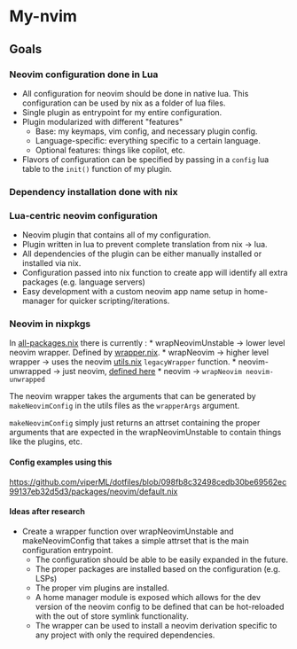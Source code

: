 # My-nvim

## Goals

### Neovim configuration done in Lua

* All configuration for neovim should be done in native lua. This configuration can be used by nix as a folder of lua files.
* Single plugin as entrypoint for my entire configuration.
* Plugin modularized with different "features"
    * Base: my keymaps, vim config, and necessary plugin config.
    * Language-specific: everything specific to a certain language.
    * Optional features: things like copilot, etc.
* Flavors of configuration can be specified by passing in a `config` lua table to the `init()` function of my plugin.

### Dependency installation done with nix


### Lua-centric neovim configuration

* Neovim plugin that contains all of my configuration.
* Plugin written in lua to prevent complete translation from nix -> lua.
* All dependencies of the plugin can be either manually installed or installed via nix.
* Configuration passed into nix function to create app will identify all extra packages (e.g. language servers)
* Easy development with a custom neovim app name setup in home-manager for quicker scripting/iterations.

### Neovim in nixpkgs

In [all-packages.nix](https://github.com/NixOS/nixpkgs/blob/768ddf7007a154a502f22fb31e08302ae4154b27/pkgs/top-level/all-packages.nix) there
is currently :
    * wrapNeovimUnstable -> lower level neovim wrapper. Defined by [wrapper.nix](https://github.com/NixOS/nixpkgs/blob/master/pkgs/applications/editors/neovim/wrapper.nix).
    * wrapNeovim -> higher level wrapper -> uses the neovim [utils.nix](https://github.com/NixOS/nixpkgs/blob/master/pkgs/applications/editors/neovim/utils.nix) `legacyWrapper` function.
    * neovim-unwrapped -> just neovim, [defined here](https://github.com/NixOS/nixpkgs/blob/9f918d616c5321ad374ae6cb5ea89c9e04bf3e58/pkgs/by-name/ne/neovim-unwrapped/package.nix#L192)
    * neovim -> `wrapNeovim neovim-unwrapped`


The neovim wrapper takes the arguments that can be generated by `makeNeovimConfig` in the utils files as the `wrapperArgs` argument.

`makeNeovimConfig` simply just returns an attrset containing the proper arguments that are expected in the wrapNeovimUnstable to contain
things like the plugins, etc.


#### Config examples using this

https://github.com/viperML/dotfiles/blob/098fb8c32498cedb30be69562ec99137eb32d5d3/packages/neovim/default.nix

#### Ideas after research

* Create a wrapper function over wrapNeovimUnstable and makeNeovimConfig that takes a simple attrset that is the main configuration entrypoint.
    * The configuration should be able to be easily expanded in the future.
    * The proper packages are installed based on the configuration (e.g. LSPs)
    * The proper vim plugins are installed.
    * A home manager module is exposed which allows for the dev version of the neovim config to be defined that can be hot-reloaded with the out of store symlink functionality.
    * The wrapper can be used to install a neovim derivation specific to any project with only the required dependencies.


